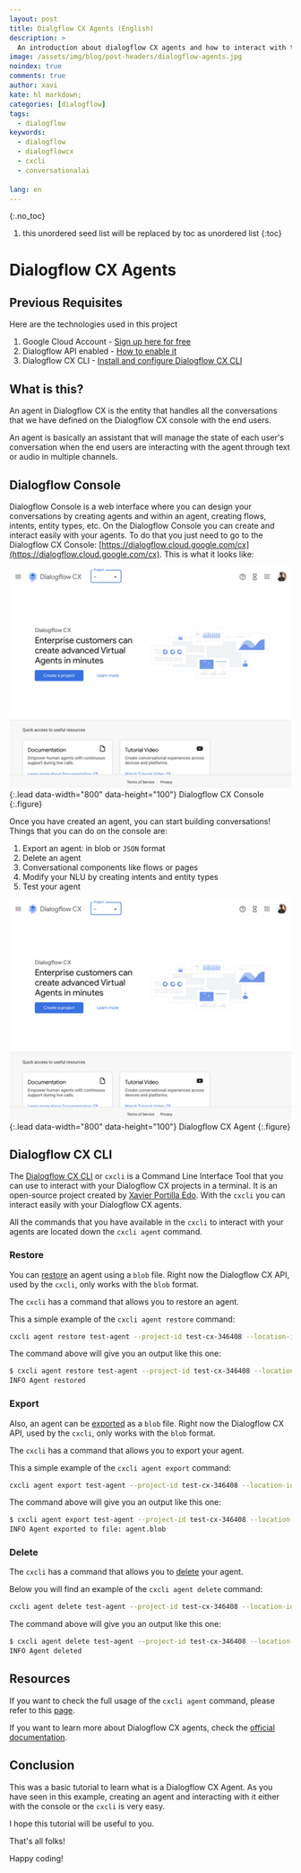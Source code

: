 ```yaml
---
layout: post
title: Dialgflow CX Agents (English)
description: >
  An introduction about dialogflow CX agents and how to interact with them using the console and the CXCLI
image: /assets/img/blog/post-headers/dialogflow-agents.jpg
noindex: true
comments: true
author: xavi
kate: hl markdown;
categories: [dialogflow]
tags:
  - dialogflow
keywords:
  - dialogflow
  - dialogflowcx
  - cxcli
  - conversationalai

lang: en
---
```

{:.no_toc}
1. this unordered seed list will be replaced by toc as unordered list
{:toc}

# Dialogflow CX Agents

## Previous Requisites

Here are the technologies used in this project
1. Google Cloud Account - [Sign up here for free](https://cloud.google.com/)
2. Dialogflow API enabled - [How to enable it](https://cloud.google.com/dialogflow/cx/docs/reference)
3. Dialogflow CX CLI - [Install and configure Dialogflow CX CLI](https://cxcli.xavidop.me/)

## What is this?

An agent in Dialogflow CX is the entity that handles all the conversations that we have defined on the Dialogflow CX console with the end users.

An agent is basically an assistant that will manage the state of each user's conversation when the end users are interacting with the agent through text or audio in multiple channels.

## Dialogflow Console

Dialogflow Console is a web interface where you can design your conversations by creating agents and within an agent, creating flows, intents, entity types, etc. On the Dialogflow Console you can create and interact easily with your agents. To do that you just need to go to the Dialogflow CX Console: [https://dialogflow.cloud.google.com/cx](https://dialogflow.cloud.google.com/cx). This is what it looks like:

![Full-width image](/assets/img/blog/tutorials/dialogflow-agents/console.png){:.lead data-width="800" data-height="100"}
Dialogflow CX Console
{:.figure}

Once you have created an agent, you can start building conversations! Things that you can do on the console are:
1. Export an agent: in blob or `JSON` format
2. Delete an agent
3. Conversational components like flows or pages
4. Modify your NLU by creating intents and entity types
5. Test your agent

![Full-width image](/assets/img/blog/tutorials/dialogflow-agents/agent.png){:.lead data-width="800" data-height="100"}
Dialogflow CX Agent
{:.figure}

## Dialogflow CX CLI

The [Dialogflow CX CLI](https://cxcli.xavidop.me/) or `cxcli` is a Command Line Interface Tool that you can use to interact with your Dialogflow CX projects in a terminal. It is an open-source project created by [Xavier Portilla Edo](https://xavidop.me/). With the `cxcli` you can interact easily with your Dialogflow CX agents.

All the commands that you have available in the `cxcli` to interact with your agents are located down the `cxcli agent` command.

### Restore

You can [restore](https://cxcli.xavidop.me/agents/restore) an agent using a `blob` file. Right now the Dialogflow CX API, used by the `cxcli`, only works with the `blob` format.

The `cxcli` has a command that allows you to restore an agent. 

This a simple example of the `cxcli agent restore` command:

```sh
cxcli agent restore test-agent --project-id test-cx-346408 --location-id us-central1 --input agent.blob
```

The command above will give you an output like this one:

```sh
$ cxcli agent restore test-agent --project-id test-cx-346408 --location-id us-central1 --input agent.blob
INFO Agent restored 
```

### Export

Also, an agent can be [exported](https://cxcli.xavidop.me/agents/export) as a `blob` file. Right now the Dialogflow CX API, used by the `cxcli`, only works with the `blob` format.

The `cxcli` has a command that allows you to export your agent. 

This a simple example of the `cxcli agent export` command:

```sh
cxcli agent export test-agent --project-id test-cx-346408 --location-id us-central1
```

The command above will give you an output like this one:

```sh
$ cxcli agent export test-agent --project-id test-cx-346408 --location-id us-central1
INFO Agent exported to file: agent.blob                    
```

### Delete

The `cxcli` has a command that allows you to [delete](https://cxcli.xavidop.me/agents/delete) your agent.

Below you will find an example of the `cxcli agent delete` command:

```sh
cxcli agent delete test-agent --project-id test-cx-346408 --location-id us-central1
```

The command above will give you an output like this one:

```sh
$ cxcli agent delete test-agent --project-id test-cx-346408 --location-id us-central1
INFO Agent deleted                          
```

## Resources

If you want to check the full usage of the `cxcli agent` command, please refer to this [page](https://cxcli.xavidop.me/cmd/cxcli_agent).

If you want to learn more about Dialogflow CX agents, check the [official documentation](https://cloud.google.com/dialogflow/cx/docs/concept/agent).

## Conclusion 

This was a basic tutorial to learn what is a Dialogflow CX Agent.
As you have seen in this example, creating an agent and interacting with it either with the console or the `cxcli` is very easy.

I hope this tutorial will be useful to you.

That's all folks!

Happy coding!